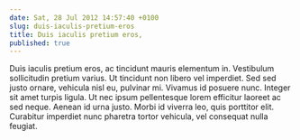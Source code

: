 ```yaml
---
date: Sat, 28 Jul 2012 14:57:40 +0100
slug: duis-iaculis-pretium-eros
title: Duis iaculis pretium eros,
published: true
---
```

Duis iaculis pretium eros, ac tincidunt mauris elementum in. Vestibulum sollicitudin pretium varius. Ut tincidunt non libero vel imperdiet. Sed sed justo ornare, vehicula nisl eu, pulvinar mi. Vivamus id posuere nunc. Integer sit amet turpis ligula. Ut nec ipsum pellentesque lorem efficitur laoreet ac sed neque. Aenean id urna justo. Morbi id viverra leo, quis porttitor elit. Curabitur imperdiet nunc pharetra tortor vehicula, vel consequat nulla feugiat.
